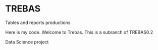 # TREBAS
Tables and reports productions


Here is my code. 
Welcome to Trebas. This is a subranch of TREBAS0.2

Data Science project

